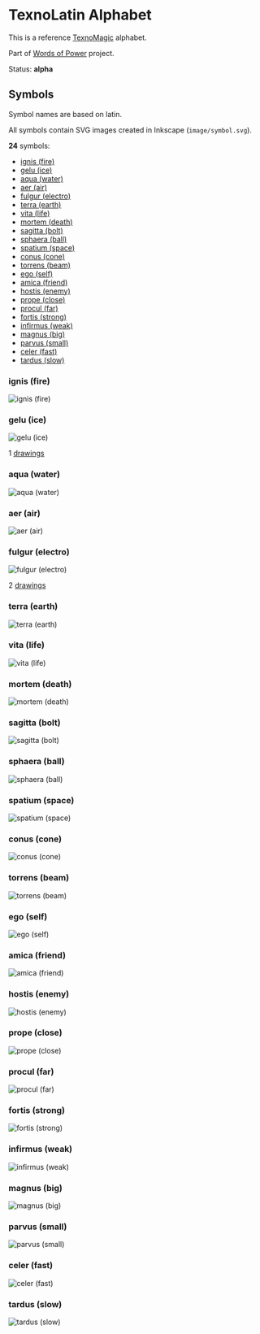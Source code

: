 # TexnoLatin Alphabet

This is a reference [TexnoMagic](https://texnoforge.github.io/texnomagic/) alphabet.

Part of [Words of Power](https://texnoforge.dev/words-of-power/) project.

Status: **alpha**


## Symbols

Symbol names are based on latin.

All symbols contain SVG images created in Inkscape (`image/symbol.svg`).


**24** symbols:

* [ignis (fire)](#ignis-fire)
* [gelu (ice)](#gelu-ice)
* [aqua (water)](#aqua-water)
* [aer (air)](#aer-air)
* [fulgur (electro)](#fulgur-electro)
* [terra (earth)](#terra-earth)
* [vita (life)](#vita-life)
* [mortem (death)](#mortem-death)
* [sagitta (bolt)](#sagitta-bolt)
* [sphaera (ball)](#sphaera-ball)
* [spatium (space)](#spatium-space)
* [conus (cone)](#conus-cone)
* [torrens (beam)](#torrens-beam)
* [ego (self)](#ego-self)
* [amica (friend)](#amica-friend)
* [hostis (enemy)](#hostis-enemy)
* [prope (close)](#prope-close)
* [procul (far)](#procul-far)
* [fortis (strong)](#fortis-strong)
* [infirmus (weak)](#infirmus-weak)
* [magnus (big)](#magnus-big)
* [parvus (small)](#parvus-small)
* [celer (fast)](#celer-fast)
* [tardus (slow)](#tardus-slow)

### ignis (fire)

![ignis (fire)](symbols/fire/image/symbol.svg)

### gelu (ice)

![gelu (ice)](symbols/ice/image/symbol.svg)

1 [drawings](symbols/ice/drawings)

### aqua (water)

![aqua (water)](symbols/water/image/symbol.svg)

### aer (air)

![aer (air)](symbols/air/image/symbol.svg)

### fulgur (electro)

![fulgur (electro)](symbols/electro/image/symbol.svg)

2 [drawings](symbols/electro/drawings)

### terra (earth)

![terra (earth)](symbols/earth/image/symbol.svg)

### vita (life)

![vita (life)](symbols/life/image/symbol.svg)

### mortem (death)

![mortem (death)](symbols/death/image/symbol.svg)

### sagitta (bolt)

![sagitta (bolt)](symbols/bolt/image/symbol.svg)

### sphaera (ball)

![sphaera (ball)](symbols/ball/image/symbol.svg)

### spatium (space)

![spatium (space)](symbols/space/image/symbol.svg)

### conus (cone)

![conus (cone)](symbols/cone/image/symbol.svg)

### torrens (beam)

![torrens (beam)](symbols/beam/image/symbol.svg)

### ego (self)

![ego (self)](symbols/self/image/symbol.svg)

### amica (friend)

![amica (friend)](symbols/friend/image/symbol.svg)

### hostis (enemy)

![hostis (enemy)](symbols/enemy/image/symbol.svg)

### prope (close)

![prope (close)](symbols/close/image/symbol.svg)

### procul (far)

![procul (far)](symbols/far/image/symbol.svg)

### fortis (strong)

![fortis (strong)](symbols/strong/image/symbol.svg)

### infirmus (weak)

![infirmus (weak)](symbols/weak/image/symbol.svg)

### magnus (big)

![magnus (big)](symbols/big/image/symbol.svg)

### parvus (small)

![parvus (small)](symbols/small/image/symbol.svg)

### celer (fast)

![celer (fast)](symbols/fast/image/symbol.svg)

### tardus (slow)

![tardus (slow)](symbols/slow/image/symbol.svg)
